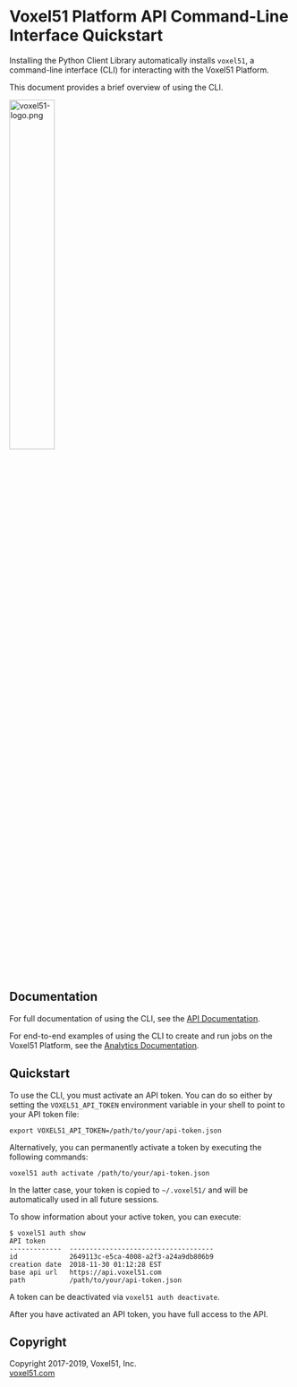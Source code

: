 # Voxel51 Platform API Command-Line Interface Quickstart

Installing the Python Client Library automatically installs `voxel51`, a
command-line interface (CLI) for interacting with the Voxel51 Platform.

This document provides a brief overview of using the CLI.

<img src="https://drive.google.com/uc?id=1j0S8pLsopAqF1Ik3rf-CdyAIU4kA0sOP" alt="voxel51-logo.png" width="40%"/>


## Documentation

For full documentation of using the CLI, see the
[API Documentation](https://voxel51.com/docs/api).

For end-to-end examples of using the CLI to create and run jobs on the Voxel51
Platform, see the
[Analytics Documentation](https://voxel51.com/docs/analytics).


## Quickstart

To use the CLI, you must activate an API token. You can do so either by
setting the `VOXEL51_API_TOKEN` environment variable in your shell to point
to your API token file:

```shell
export VOXEL51_API_TOKEN=/path/to/your/api-token.json
```

Alternatively, you can permanently activate a token by executing the following
commands:

```shell
voxel51 auth activate /path/to/your/api-token.json
```

In the latter case, your token is copied to `~/.voxel51/` and will be
automatically used in all future sessions.

To show information about your active token, you can execute:

```shell
$ voxel51 auth show
API token
-------------  ------------------------------------
id             2649113c-e5ca-4008-a2f3-a24a9db806b9
creation date  2018-11-30 01:12:28 EST
base api url   https://api.voxel51.com
path           /path/to/your/api-token.json
```

A token can be deactivated via `voxel51 auth deactivate`.

After you have activated an API token, you have full access to the API.


## Copyright

Copyright 2017-2019, Voxel51, Inc.<br>
[voxel51.com](https://voxel51.com)
